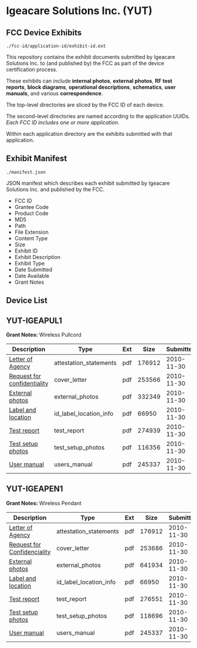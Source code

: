 # Igeacare Solutions Inc. (YUT)
## FCC Device Exhibits

```
./fcc-id/application-id/exhibit-id.ext
```

This repository contains the exhibit documents submitted by Igeacare Solutions Inc. to (and published by) the FCC as part of the device certification process.

These exhibits can include **internal photos**, **external photos**, **RF test reports**, **block diagrams**, **operational descriptions**, **schematics**, **user manuals**, and various **correspondence**.

The top-level directories are sliced by the FCC ID of each device.

The second-level directories are named according to the application UUIDs. *Each FCC ID includes one or more application.*

Within each application directory are the exhibits submitted with that application. 

## Exhibit Manifest

```
./manifest.json
```

JSON manifest which describes each exhibit submitted by Igeacare Solutions Inc. and published by the FCC.

- FCC ID
- Grantee Code
- Product Code
- MD5
- Path
- File Extension
- Content Type
- Size
- Exhibit ID
- Exhibit Description
- Exhibit Type
- Date Submitted
- Date Available
- Grant Notes

## Device List
## YUT-IGEAPUL1
**Grant Notes:** Wireless Pullcord

| Description | Type | Ext | Size | Submitted | Available |
| ----------- | ---- | --- | ---- | --------- | --------- |
| [Letter of Agency](YUT-IGEAPUL1/029ec02c4438cb760a35b533e6a5ba7c/1383923.pdf) | attestation_statements | pdf | 176912 | 2010-11-30 | 2010-11-30 |
| [Request for confidentiality](YUT-IGEAPUL1/029ec02c4438cb760a35b533e6a5ba7c/1383985.pdf) | cover_letter | pdf | 253566 | 2010-11-30 | 2010-11-30 |
| [External photos](YUT-IGEAPUL1/029ec02c4438cb760a35b533e6a5ba7c/1383990.pdf) | external_photos | pdf | 332349 | 2010-11-30 | 2010-11-30 |
| [Label and location](YUT-IGEAPUL1/029ec02c4438cb760a35b533e6a5ba7c/1383991.pdf) | id_label_location_info | pdf | 66950 | 2010-11-30 | 2010-11-30 |
| [Test report](YUT-IGEAPUL1/029ec02c4438cb760a35b533e6a5ba7c/1383992.pdf) | test_report | pdf | 274939 | 2010-11-30 | 2010-11-30 |
| [Test setup photos](YUT-IGEAPUL1/029ec02c4438cb760a35b533e6a5ba7c/1383993.pdf) | test_setup_photos | pdf | 116356 | 2010-11-30 | 2010-11-30 |
| [User manual](YUT-IGEAPUL1/029ec02c4438cb760a35b533e6a5ba7c/1383933.pdf) | users_manual | pdf | 245337 | 2010-11-30 | 2010-11-30 |
## YUT-IGEAPEN1
**Grant Notes:** Wireless Pendant

| Description | Type | Ext | Size | Submitted | Available |
| ----------- | ---- | --- | ---- | --------- | --------- |
| [Letter of Agency](YUT-IGEAPEN1/9b5cf10eec3132ee3d29fb2134f46e91/1383923.pdf) | attestation_statements | pdf | 176912 | 2010-11-30 | 2010-11-30 |
| [Request for Confidenciality](YUT-IGEAPEN1/9b5cf10eec3132ee3d29fb2134f46e91/1383924.pdf) | cover_letter | pdf | 253686 | 2010-11-30 | 2010-11-30 |
| [External photos](YUT-IGEAPEN1/9b5cf10eec3132ee3d29fb2134f46e91/1383929.pdf) | external_photos | pdf | 641934 | 2010-11-30 | 2010-11-30 |
| [Label and location](YUT-IGEAPEN1/9b5cf10eec3132ee3d29fb2134f46e91/1383930.pdf) | id_label_location_info | pdf | 66950 | 2010-11-30 | 2010-11-30 |
| [Test report](YUT-IGEAPEN1/9b5cf10eec3132ee3d29fb2134f46e91/1383931.pdf) | test_report | pdf | 276551 | 2010-11-30 | 2010-11-30 |
| [Test setup photos](YUT-IGEAPEN1/9b5cf10eec3132ee3d29fb2134f46e91/1383932.pdf) | test_setup_photos | pdf | 118696 | 2010-11-30 | 2010-11-30 |
| [User manual](YUT-IGEAPEN1/9b5cf10eec3132ee3d29fb2134f46e91/1383933.pdf) | users_manual | pdf | 245337 | 2010-11-30 | 2010-11-30 |

